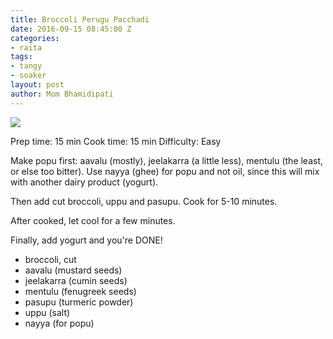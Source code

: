 ```yaml
---
title: Broccoli Perugu Pacchadi
date: 2016-09-15 08:45:00 Z
categories:
- raita
tags:
- tangy
- soaker
layout: post
author: Mom Bhamidipati
---
```


<img src="png/0c20b2f3b11ee671e6312284940237c3.png" />

Prep time: 15 min
Cook time: 15 min
Difficulty: Easy

Make popu first: aavalu (mostly), jeelakarra (a little less), mentulu (the least, or else too bitter). Use nayya (ghee) for popu and not oil, since this will mix with another dairy product (yogurt).

Then add cut broccoli, uppu and pasupu. Cook for 5-10 minutes.

After cooked, let cool for a few minutes.

Finally, add yogurt and you're DONE!

<ul>
    <li>broccoli, cut</li>
    <li>aavalu (mustard seeds)</li>
    <li>jeelakarra (cumin seeds)</li>
    <li>mentulu (fenugreek seeds)</li>
    <li>pasupu (turmeric powder)</li>
    <li>uppu (salt)</li>
    <li>nayya (for popu)</li>
</ul>